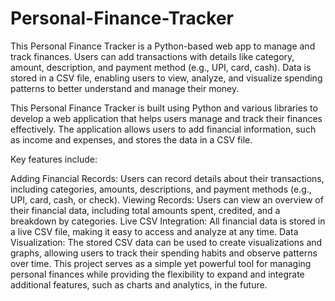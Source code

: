 # Personal-Finance-Tracker
This Personal Finance Tracker is a Python-based web app to manage and track finances. Users can add transactions with details like category, amount, description, and payment method (e.g., UPI, card, cash). Data is stored in a CSV file, enabling users to view, analyze, and visualize spending patterns to better understand and manage their money.

This Personal Finance Tracker is built using Python and various libraries to develop a web application that helps users manage and track their finances effectively. The application allows users to add financial information, such as income and expenses, and stores the data in a CSV file.

Key features include:

Adding Financial Records: Users can record details about their transactions, including categories, amounts, descriptions, and payment methods (e.g., UPI, card, cash, or check).
Viewing Records: Users can view an overview of their financial data, including total amounts spent, credited, and a breakdown by categories.
Live CSV Integration: All financial data is stored in a live CSV file, making it easy to access and analyze at any time.
Data Visualization: The stored CSV data can be used to create visualizations and graphs, allowing users to track their spending habits and observe patterns over time.
This project serves as a simple yet powerful tool for managing personal finances while providing the flexibility to expand and integrate additional features, such as charts and analytics, in the future.
